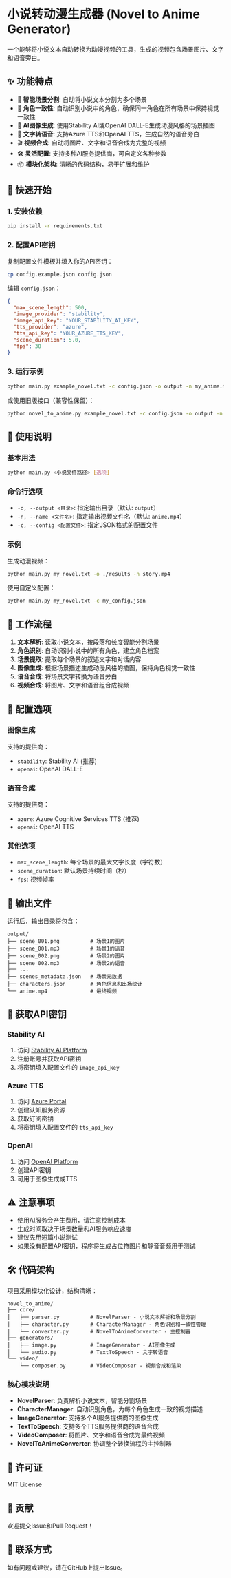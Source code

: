 # 小说转动漫生成器 (Novel to Anime Generator)

一个能够将小说文本自动转换为动漫视频的工具，生成的视频包含场景图片、文字和语音旁白。

## ✨ 功能特点

- 📖 **智能场景分割**: 自动将小说文本分割为多个场景
- 👥 **角色一致性**: 自动识别小说中的角色，确保同一角色在所有场景中保持视觉一致性
- 🎨 **AI图像生成**: 使用Stability AI或OpenAI DALL-E生成动漫风格的场景插图
- 🎤 **文字转语音**: 支持Azure TTS和OpenAI TTS，生成自然的语音旁白
- 🎬 **视频合成**: 自动将图片、文字和语音合成为完整的视频
- 🛠️ **灵活配置**: 支持多种AI服务提供商，可自定义各种参数
- 📦 **模块化架构**: 清晰的代码结构，易于扩展和维护

## 🚀 快速开始

### 1. 安装依赖

```bash
pip install -r requirements.txt
```

### 2. 配置API密钥

复制配置文件模板并填入你的API密钥：

```bash
cp config.example.json config.json
```

编辑 `config.json`：

```json
{
  "max_scene_length": 500,
  "image_provider": "stability",
  "image_api_key": "YOUR_STABILITY_AI_KEY",
  "tts_provider": "azure",
  "tts_api_key": "YOUR_AZURE_TTS_KEY",
  "scene_duration": 5.0,
  "fps": 30
}
```

### 3. 运行示例

```bash
python main.py example_novel.txt -c config.json -o output -n my_anime.mp4
```

或使用旧版接口（兼容性保留）：
```bash
python novel_to_anime.py example_novel.txt -c config.json -o output -n my_anime.mp4
```

## 📖 使用说明

### 基本用法

```bash
python main.py <小说文件路径> [选项]
```

### 命令行选项

- `-o, --output <目录>`: 指定输出目录（默认: `output`）
- `-n, --name <文件名>`: 指定输出视频文件名（默认: `anime.mp4`）
- `-c, --config <配置文件>`: 指定JSON格式的配置文件

### 示例

生成动漫视频：
```bash
python main.py my_novel.txt -o ./results -n story.mp4
```

使用自定义配置：
```bash
python main.py my_novel.txt -c my_config.json
```

## 🎯 工作流程

1. **文本解析**: 读取小说文本，按段落和长度智能分割场景
2. **角色识别**: 自动识别小说中的所有角色，建立角色档案
3. **场景提取**: 提取每个场景的叙述文字和对话内容
4. **图像生成**: 根据场景描述生成动漫风格的插图，保持角色视觉一致性
5. **语音合成**: 将场景文字转换为语音旁白
6. **视频合成**: 将图片、文字和语音组合成视频

## 🔧 配置选项

### 图像生成

支持的提供商：
- `stability`: Stability AI (推荐)
- `openai`: OpenAI DALL-E

### 语音合成

支持的提供商：
- `azure`: Azure Cognitive Services TTS (推荐)
- `openai`: OpenAI TTS

### 其他选项

- `max_scene_length`: 每个场景的最大文字长度（字符数）
- `scene_duration`: 默认场景持续时间（秒）
- `fps`: 视频帧率

## 📁 输出文件

运行后，输出目录将包含：

```
output/
├── scene_001.png          # 场景1的图片
├── scene_001.mp3          # 场景1的语音
├── scene_002.png          # 场景2的图片
├── scene_002.mp3          # 场景2的语音
├── ...
├── scenes_metadata.json   # 场景元数据
├── characters.json        # 角色信息和出场统计
└── anime.mp4              # 最终视频
```

## 🔑 获取API密钥

### Stability AI
1. 访问 [Stability AI Platform](https://platform.stability.ai/)
2. 注册账号并获取API密钥
3. 将密钥填入配置文件的 `image_api_key`

### Azure TTS
1. 访问 [Azure Portal](https://portal.azure.com/)
2. 创建认知服务资源
3. 获取订阅密钥
4. 将密钥填入配置文件的 `tts_api_key`

### OpenAI
1. 访问 [OpenAI Platform](https://platform.openai.com/)
2. 创建API密钥
3. 可用于图像生成或TTS

## ⚠️ 注意事项

- 使用AI服务会产生费用，请注意控制成本
- 生成时间取决于场景数量和AI服务响应速度
- 建议先用短篇小说测试
- 如果没有配置API密钥，程序将生成占位符图片和静音音频用于测试

## 🛠️ 代码架构

项目采用模块化设计，结构清晰：

```
novel_to_anime/
├── core/
│   ├── parser.py          # NovelParser - 小说文本解析和场景分割
│   ├── character.py       # CharacterManager - 角色识别和一致性管理
│   └── converter.py       # NovelToAnimeConverter - 主控制器
├── generators/
│   ├── image.py           # ImageGenerator - AI图像生成
│   └── audio.py           # TextToSpeech - 文字转语音
└── video/
    └── composer.py        # VideoComposer - 视频合成和渲染
```

### 核心模块说明

- **NovelParser**: 负责解析小说文本，智能分割场景
- **CharacterManager**: 自动识别角色，为每个角色生成一致的视觉描述
- **ImageGenerator**: 支持多个AI服务提供商的图像生成
- **TextToSpeech**: 支持多个TTS服务提供商的语音合成
- **VideoComposer**: 将图片、文字和语音合成为最终视频
- **NovelToAnimeConverter**: 协调整个转换流程的主控制器

## 📝 许可证

MIT License

## 🤝 贡献

欢迎提交Issue和Pull Request！

## 📧 联系方式

如有问题或建议，请在GitHub上提出Issue。